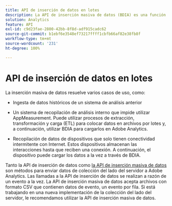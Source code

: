 ```yaml
---
title: API de inserción de datos en lotes
description: La API de inserción masiva de datos (BDIA) es una función de Adobe Analytics que permite cargar datos de llamadas al servidor en lotes de archivos en lugar de usar bibliotecas del lado del cliente como AppMeasurement. Las llamadas al servidor en estos archivos por lotes pueden ser datos actuales (activos) o datos históricos. Es un sucesor más escalable de la API de inserción de datos en versiones anteriores de la API de Adobe Analytics.
solution: Analytics
feature: API
exl-id: c9d23fae-2800-42bb-8f8d-adf915cadc62
source-git-commit: b1ebf6e3548ef73217ffff1cbfb66af82e38fb8f
workflow-type: tm+mt
source-wordcount: '231'
ht-degree: 100%

---
```


# API de inserción de datos en lotes

La inserción masiva de datos resuelve varios casos de uso, como:

* Ingesta de datos históricos de un sistema de análisis anterior

* Un sistema de recopilación de análisis interno que impide utilizar AppMeasurement. Puede utilizar procesos de extracción, transformación y carga (ETL) para colocar datos en archivos por lotes y, a continuación, utilizar BDIA para cargarlos en Adobe Analytics.

* Recopilación de datos de dispositivos que solo tienen conectividad intermitente con Internet. Estos dispositivos almacenan las interacciones hasta que reciben una conexión. A continuación, el dispositivo puede cargar los datos a la vez a través de BDIA.

Tanto la API de inserción de datos como [la API de inserción masiva de datos](https://www.adobe.io/apis/experiencecloud/analytics/docs.html#!AdobeDocs/analytics-2.0-apis/master/bdia.md) son métodos para enviar datos de colección del lado del servidor a Adobe Analytics. Las llamadas a la API de inserción de datos se realizan a razón de un evento a la vez. La API de inserción masiva de datos acepta archivos con formato CSV que contienen datos de evento, un evento por fila. Si está trabajando en una nueva implementación de la colección del lado del servidor, le recomendamos utilizar la API de inserción masiva de datos.
